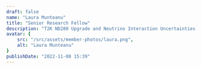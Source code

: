 ```yaml
---
draft: false
name: "Laura Munteanu"
title: "Senior Research Fellow"
description: "T2K ND280 Upgrade and Neutrino Interaction Uncertainties with DUNE"
avatar: {
    src: "/src/assets/member-photos/laura.png",
    alt: "Laura Munteanu"
}
publishDate: "2022-11-08 15:39"
---
```

